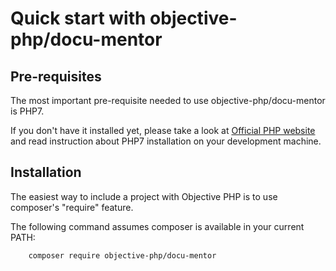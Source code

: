 Quick start with objective-php/docu-mentor
==================================

Pre-requisites
--------------

The most important pre-requisite needed to use objective-php/docu-mentor is PHP7.

If you don\'t have it installed yet, please take a look at [Official PHP
website] and read instruction about PHP7 installation on your
development machine.

Installation
------------

The easiest way to include a project with Objective PHP is to use
composer\'s \"require\" feature.

The following command assumes composer is available in your current
PATH:
``` bash
    composer require objective-php/docu-mentor
```


  [Official PHP website]: http://www.php.net
